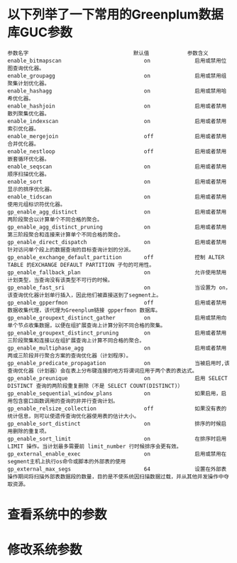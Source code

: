 # 以下列举了一下常用的Greenplum数据库GUC参数

	参数名字                                 默认值            参数含义
	enable_bitmapscan	                       on	           启用或禁用位图查询优化器。
	enable_groupagg	                           on	           启用或禁用组聚集计划优化器。
	enable_hashagg	                           on              启用或禁用哈希优化器。
	enable_hashjoin                            on              启用或者禁用散列聚集优化器。
	enable_indexscan                           on              启用或者禁用索引优化器。
	enable_mergejoin                           off             启用或者禁用合并优化器。
	enable_nestloop                            off             启用或者禁用嵌套循环优化器。
	enable_seqscan                             on              启用或者禁用顺序扫描优化器。
	enable_sort                                on              启用或者禁用显示的排序优化器。
	enable_tidscan                             on              启用或者禁用使用元组标识符优化器。
	gp_enable_agg_distinct                     on              启用或者禁用两阶段聚合以计算单个不同合格的聚合。
	gp_enable_agg_distinct_pruning             on              启用或者禁用第三阶段聚合和连接来计算单个不同合格的聚合。
	gp_enable_direct_dispatch                  on              启用或者禁用针对访问单个段上的数据查询的目标查询计划的分派。
	gp_enable_exchange_default_partition       off             控制 ALTER TABLE 的EXCHANGE DEFAULT PARTITION 子句的可用性。
	gp_enable_fallback_plan                    on              允许使用禁用计划类型，当查询没有该类型不可行的时候。
	gp_enable_fast_sri                         on              当设置为 on，该查询优化器计划单行插入，因此他们被直接送到了segment上。
	gp_enable_gpperfmon                        off             启用或者禁用数据收集代理，该代理为Greenplum链接 gpperfmon 数据库。
	gp_enable_groupext_distinct_gather         on              启用或禁用向单个节点收集数据，以便在组扩展查询上计算分别不同合格的聚集。
	gp_enable_groupext_distinct_pruning        on              启用或者禁用三阶段聚集和连接以在组扩展查询上计算不同合格的聚合。
	gp_enable_multiphase_agg                   on              启用或者禁用两或三阶段并行聚合方案的查询优化器（计划程序）。
	gp_enable_predicate_propagation            on              当被启用时,该查询优化器（计划器）会在表上分布键连接的地方将谓词应用于两个表的表达式。
	gp_enable_preunique                        on              启用 SELECT DISTINCT 查询的两阶段重复删除（不是 SELECT COUNT(DISTINCT)）
	gp_enable_sequential_window_plans          on              如果启用，启用包含窗口函数调用的查询的非并行查询计划。
	gp_enable_relsize_collection               off             如果没有表的统计信息，则可以使遗传查询优化器使用表的估计大小。
	gp_enable_sort_distinct                    on              排序的时候启用删除的重复项。
	gp_enable_sort_limit                       on              在排序时启用 LIMIT 操作。当计划最多需要前 limit_number 行时候排序会更有效。
	gp_external_enable_exec                    on              启用或禁用在segment主机上执行os命令或脚本的外部表的使用
	gp_external_max_segs                       64              设置在外部表操作期间将扫描外部表数据段的数量，目的是不使系统因扫描数据过载，并从其他并发操作中夺取资源。
	
	
# 查看系统中的参数




# 修改系统参数

